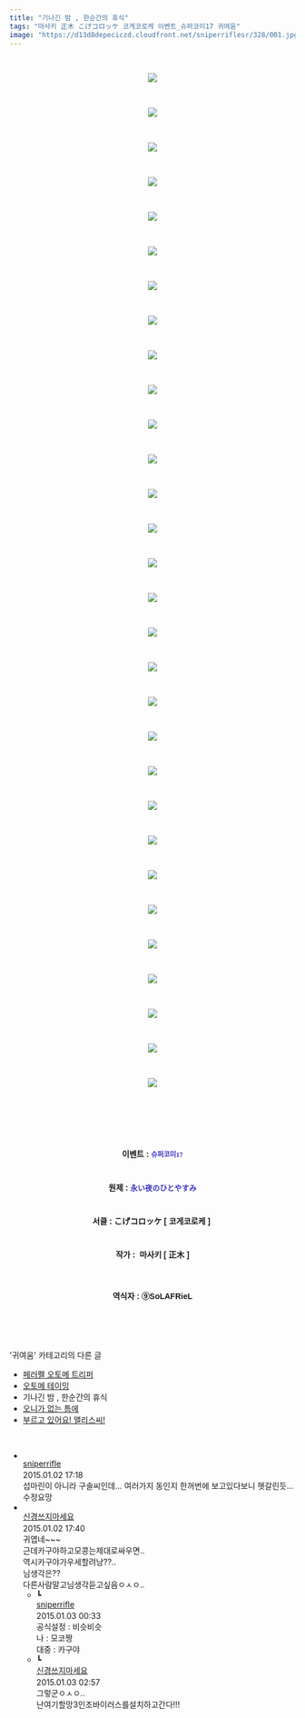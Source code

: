 ```yaml
---
title: "기나긴 밤 , 한순간의 휴식"
tags: "마사키 正木 こげコロッケ 코게코로케 이벤트_슈퍼코미17 귀여움"
image: "https://d13d8depeciczd.cloudfront.net/sniperriflesr/328/001.jpg"
---
```

<div class="article">
<p style="TEXT-ALIGN: center"> </p>
<p style="TEXT-ALIGN: center"><img src="{{ site.imgserver12 }}/sniperriflesr/328/001.jpg"/></p>
<p style="TEXT-ALIGN: center"> </p>
<p style="TEXT-ALIGN: center"><img src="{{ site.imgserver12 }}/sniperriflesr/328/002.jpg"/></p>
<p style="TEXT-ALIGN: center"> </p>
<p style="TEXT-ALIGN: center"><img src="{{ site.imgserver12 }}/sniperriflesr/328/003.jpg"/></p>
<p style="TEXT-ALIGN: center"> </p>
<p style="TEXT-ALIGN: center"><img src="{{ site.imgserver12 }}/sniperriflesr/328/004.jpg"/></p>
<p style="TEXT-ALIGN: center"> </p>
<p style="TEXT-ALIGN: center"><img src="{{ site.imgserver12 }}/sniperriflesr/328/005.jpg"/></p>
<p style="TEXT-ALIGN: center"> </p>
<p style="TEXT-ALIGN: center"><img src="{{ site.imgserver12 }}/sniperriflesr/328/006.jpg"/></p>
<p style="TEXT-ALIGN: center"> </p>
<p style="TEXT-ALIGN: center"><img src="{{ site.imgserver12 }}/sniperriflesr/328/007.jpg"/></p>
<p style="TEXT-ALIGN: center"> </p>
<p style="TEXT-ALIGN: center"><img src="{{ site.imgserver12 }}/sniperriflesr/328/008.jpg"/></p>
<p style="TEXT-ALIGN: center"> </p>
<p style="TEXT-ALIGN: center"><img src="{{ site.imgserver12 }}/sniperriflesr/328/009.jpg"/></p>
<p style="TEXT-ALIGN: center"> </p>
<p style="TEXT-ALIGN: center"><img src="{{ site.imgserver12 }}/sniperriflesr/328/010.jpg"/></p>
<p style="TEXT-ALIGN: center"> </p>
<p style="TEXT-ALIGN: center"><img src="{{ site.imgserver12 }}/sniperriflesr/328/011.jpg"/></p>
<p style="TEXT-ALIGN: center"> </p>
<p style="TEXT-ALIGN: center"><img src="{{ site.imgserver12 }}/sniperriflesr/328/012.jpg"/></p>
<p style="TEXT-ALIGN: center"> </p>
<p style="TEXT-ALIGN: center"><img src="{{ site.imgserver12 }}/sniperriflesr/328/013.jpg"/></p>
<p style="TEXT-ALIGN: center"> </p>
<p style="TEXT-ALIGN: center"><img src="{{ site.imgserver12 }}/sniperriflesr/328/014.jpg"/></p>
<p style="TEXT-ALIGN: center"> </p>
<p style="TEXT-ALIGN: center"><img src="{{ site.imgserver12 }}/sniperriflesr/328/015.jpg"/></p>
<p style="TEXT-ALIGN: center"> </p>
<p style="TEXT-ALIGN: center"><img src="{{ site.imgserver12 }}/sniperriflesr/328/016.jpg"/></p>
<p style="TEXT-ALIGN: center"> </p>
<p style="TEXT-ALIGN: center"><img src="{{ site.imgserver12 }}/sniperriflesr/328/017.jpg"/></p>
<p style="TEXT-ALIGN: center"> </p>
<p style="TEXT-ALIGN: center"><img src="{{ site.imgserver12 }}/sniperriflesr/328/018.jpg"/></p>
<p style="TEXT-ALIGN: center"> </p>
<p style="TEXT-ALIGN: center"><img src="{{ site.imgserver12 }}/sniperriflesr/328/019.jpg"/></p>
<p style="TEXT-ALIGN: center"> </p>
<p style="TEXT-ALIGN: center"><img src="{{ site.imgserver12 }}/sniperriflesr/328/020.jpg"/></p>
<p style="TEXT-ALIGN: center"> </p>
<p style="TEXT-ALIGN: center"><img src="{{ site.imgserver12 }}/sniperriflesr/328/021.jpg"/></p>
<p style="TEXT-ALIGN: center"> </p>
<p style="TEXT-ALIGN: center"><img src="{{ site.imgserver12 }}/sniperriflesr/328/022.jpg"/></p>
<p style="TEXT-ALIGN: center"> </p>
<p style="TEXT-ALIGN: center"><img src="{{ site.imgserver12 }}/sniperriflesr/328/023.jpg"/></p>
<p style="TEXT-ALIGN: center"> </p>
<p style="TEXT-ALIGN: center"><img src="{{ site.imgserver12 }}/sniperriflesr/328/024.jpg"/></p>
<p style="TEXT-ALIGN: center"> </p>
<p style="TEXT-ALIGN: center"><img src="{{ site.imgserver12 }}/sniperriflesr/328/025.jpg"/></p>
<p style="TEXT-ALIGN: center"> </p>
<p style="TEXT-ALIGN: center"><img src="{{ site.imgserver12 }}/sniperriflesr/328/026.jpg"/></p>
<p style="TEXT-ALIGN: center"> </p>
<p style="TEXT-ALIGN: center"><img src="{{ site.imgserver12 }}/sniperriflesr/328/027.jpg"/></p>
<p style="TEXT-ALIGN: center"> </p>
<p style="TEXT-ALIGN: center"><img src="{{ site.imgserver12 }}/sniperriflesr/328/028.jpg"/></p>
<p style="TEXT-ALIGN: center"> </p>
<p style="TEXT-ALIGN: center"><img src="{{ site.imgserver12 }}/sniperriflesr/328/029.jpg"/></p>
<p style="TEXT-ALIGN: center"> </p>
<p style="TEXT-ALIGN: center"><img src="{{ site.imgserver12 }}/sniperriflesr/328/030.jpg"/></p>
<p style="TEXT-ALIGN: center"> </p>
<p style="TEXT-ALIGN: center"> </p>
<p style="TEXT-ALIGN: center"> </p>
<p style="TEXT-ALIGN: center; LINE-HEIGHT: 1.6; FONT-FAMILY: 돋움, dotum, verdana, sans-serif"><strong>이벤트 : </strong><strong><span style="LINE-HEIGHT: 1.6; FONT-FAMILY: Dotum; FONT-SIZE: 9pt"><font color="#3a32c3" face="">슈퍼코미17</font><br/></span> </strong></p>
<p style="TEXT-ALIGN: center; LINE-HEIGHT: 1.6; FONT-FAMILY: 돋움, dotum, verdana, sans-serif"><strong>원제 : </strong><span style="LINE-HEIGHT: 1.6; FONT-FAMILY: Dotum; FONT-SIZE: 9pt"><strong><font color="#3a32c3" size="2">永い夜のひとやすみ</font><br/></strong></span> </p>
<p style="TEXT-ALIGN: center; LINE-HEIGHT: 1.6; FONT-FAMILY: 돋움, dotum, verdana, sans-serif"><strong>서클 : こげコロッケ [ 코게코로케 ] <br/> </strong></p>
<p style="TEXT-ALIGN: center; LINE-HEIGHT: 1.6; FONT-FAMILY: 돋움, dotum, verdana, sans-serif"><strong>작가 :  마사키 [ 正木 ]</strong></p>
<p style="TEXT-ALIGN: center; LINE-HEIGHT: 1.6; FONT-FAMILY: 돋움, dotum, verdana, sans-serif"><strong> </strong></p>
<p style="TEXT-ALIGN: center; LINE-HEIGHT: 1.6; FONT-FAMILY: 돋움, dotum, verdana, sans-serif"><strong>역식자 : ⑨SoLAFRieL <br/></strong></p>
<p style="TEXT-ALIGN: center; LINE-HEIGHT: 1.6; FONT-FAMILY: 돋움, dotum, verdana, sans-serif"><strong> </strong></p>
</div><br/>
<div class="another">
<p>'귀여움' 카테고리의 다른 글</p>
<ul>
<li><a href="/sniperriflesr_332">페러펠 오토메 트리퍼</a></li>
<li><a href="/sniperriflesr_331">오토메 테이밍</a></li>
<li>기나긴 밤 , 한순간의 휴식</li>
<li><a href="/sniperriflesr_326">오니가 없는 틈에</a></li>
<li><a href="/sniperriflesr_316">부르고 있어요! 앨리스씨!</a></li>
</ul>
</div><br/>
<div class="comment" id="commentListBlock_328" style="display:block"><ul><li class="firstCmt"><div class="opinionListMenu">
<div class="icon"><img alt="" class="myicon" src="http://cfile217.uf.daum.net/M21x21/23254B425446251B1045FF"/></div>
<div class="fl">
<a class="bold" href="http://blog.daum.net/sniperriflesr" target="_blank">sniperrifle </a>
<div style="width: 1px; height: 1px; overflow: hidden; visibility: hidden; border:1px solid red">
<span id="uname667" style="display:none;">sniperrifle</span>
<span id="pwd667" style="display:none;"></span>
<span id="emailblog667" name="http://blog.daum.net/sniperriflesr" style="display:none;"></span>
<span id="open667" style="display:none">Y</span>
</div>
</div>
<div class="sDateTime">2015.01.02 17:18</div>
</div>
<div class="cont" id="Text667">섭마린이 아니라 구솔씨인데... 여러가지 동인지 한꺼번에 보고있다보니 헷갈린듯...수정요망</div>
<div class="contReArea" id="inWrite667" style="display:none;"></div>
<div class="cCont_line"></div>
</li><li class="firstCmt"><div class="opinionListMenu">
<div class="icon"><img alt="" class="myicon" src="http://i1.daumcdn.net/pimg/blog/p_img/mycon/basic_2.gif"/></div>
<div class="fl">
<a class="bold" href="http://blog.daum.net/ghcjf1001" target="_blank">신경쓰지마세요 </a>
<div style="width: 1px; height: 1px; overflow: hidden; visibility: hidden; border:1px solid red">
<span id="uname669" style="display:none;">신경쓰지마세요</span>
<span id="pwd669" style="display:none;"></span>
<span id="emailblog669" name="http://blog.daum.net/ghcjf1001" style="display:none;"></span>
<span id="open669" style="display:none">Y</span>
</div>
</div>
<div class="sDateTime">2015.01.02 17:40</div>
</div>
<div class="cont" id="Text669">귀엽네~~~<br/>
근데카구야하고모콩는제대로싸우면..<br/>
역시카구야가우세할려낭??..<br/>
님생각은??<br/>
다른사람말고님생각듣고싶음ㅇㅅㅇ..</div>
<div class="contReArea" id="inWrite669" style="display:none;"></div>
<ul><li class="secondCmt"><div class="opinionListMenuRe" id="parent_669">
<div class="reIcon">┗</div>
<div class="icon"><img alt="" class="myicon" src="http://cfile217.uf.daum.net/M21x21/23254B425446251B1045FF"/></div>
<div class="fl">
<a class="bold" href="http://blog.daum.net/sniperriflesr" target="_blank">sniperrifle </a>
<div style="width: 1px; height: 1px; overflow: hidden; visibility: hidden; border:1px solid red">
<span id="uname671" style="display:none;">sniperrifle</span>
<span id="pwd671" style="display:none;"></span>
<span id="emailblog671" name="http://blog.daum.net/sniperriflesr" style="display:none;"></span>
<span id="open671" style="display:none">Y</span>
</div>
</div>
<div class="sDateTime">2015.01.03 00:33</div>
</div>
<div class="contRe" id="Text671">공식설정 : 비슷비슷<br/>
나 : 모코짱<br/>
대중 : 카구야</div>
<div class="contReReArea" id="inWrite671" style="display:none;"></div>
</li><li class="secondCmt"><div class="opinionListMenuRe" id="parent_669">
<div class="reIcon">┗</div>
<div class="icon"><img alt="" class="myicon" src="http://i1.daumcdn.net/pimg/blog/p_img/mycon/basic_2.gif"/></div>
<div class="fl">
<a class="bold" href="http://blog.daum.net/ghcjf1001" target="_blank">신경쓰지마세요 </a>
<div style="width: 1px; height: 1px; overflow: hidden; visibility: hidden; border:1px solid red">
<span id="uname672" style="display:none;">신경쓰지마세요</span>
<span id="pwd672" style="display:none;"></span>
<span id="emailblog672" name="http://blog.daum.net/ghcjf1001" style="display:none;"></span>
<span id="open672" style="display:none">Y</span>
</div>
</div>
<div class="sDateTime">2015.01.03 02:57</div>
</div>
<div class="contRe" id="Text672">그렇군ㅇㅅㅇ..<br/>
난여기할망3인조바이러스를설치하고간다!!!</div>
<div class="contReReArea" id="inWrite672" style="display:none;"></div>
</li></ul></li></ul>
</div><br/>
<br/>
<p id="refer"></p>
<br/>
